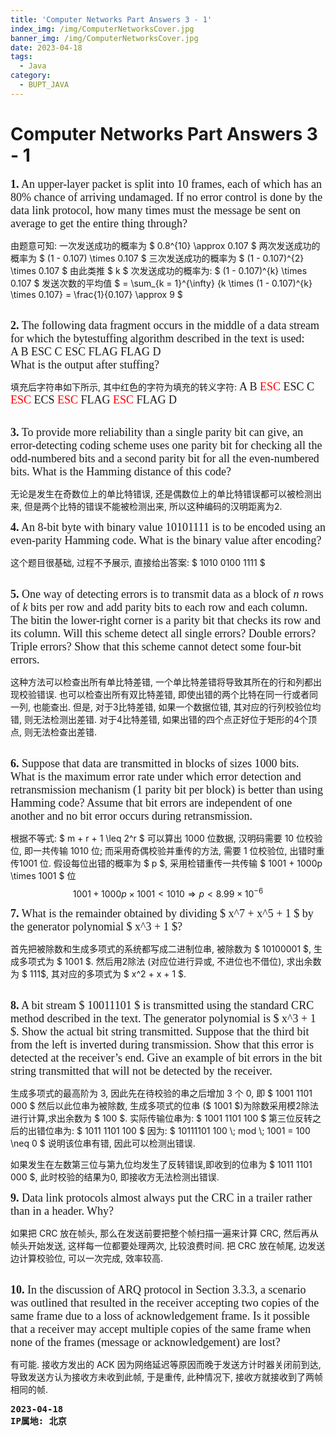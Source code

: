 ```yaml
---
title: 'Computer Networks Part Answers 3 - 1'
index_img: /img/ComputerNetworksCover.jpg
banner_img: /img/ComputerNetworksCover.jpg
date: 2023-04-18
tags:
  - Java
category:
  - BUPT_JAVA
---
```

# Computer Networks Part Answers 3 - 1

<font face = "Times New Roman" size = 4>
<b>1.</b> An upper-layer packet is split into 10 frames, each of which has an 80% chance of arriving undamaged. 
If no error control is done by the data link protocol, how many times must the message be sent on average to get the entire thing through?
</font>

由题意可知:
一次发送成功的概率为 $ 0.8^{10} \approx 0.107 $
两次发送成功的概率为 $ (1 - 0.107) \times 0.107 $
三次发送成功的概率为 $ (1 - 0.107)^{2} \times 0.107 $
由此类推 $ k $ 次发送成功的概率为: $ (1 - 0.107)^{k} \times 0.107 $
发送次数的平均值 $ = \sum_{k = 1}^{\infty} {k \times (1 - 0.107)^{k} \times 0.107} = \frac{1}{0.107} \approx 9 $

<br>

<font face = "Times New Roman" size = 4>
<b>2.</b> The following data fragment occurs in the middle of a data stream for which the bytestuffing algorithm described in the text is used: <br>
A B ESC C ESC FLAG FLAG D <br>
What is the output after stuffing?
</font>

填充后字符串如下所示, 其中红色的字符为填充的转义字符:
<font face = "Times New Roman" size = 4>A B <font color = "red"> ESC </font> ESC C <font color = "red"> ESC </font> ECS <font color = "red"> ESC </font> FLAG <font color = "red"> ESC </font> FLAG D
</font>

<br>

<font face = "Times New Roman" size = 4>
<b>3.</b> To provide more reliability than a single parity bit can give, 
an error-detecting coding scheme uses one parity bit for checking all the odd-numbered bits and a second parity bit for all the even-numbered bits. 
What is the Hamming distance of this code?
</font>

无论是发生在奇数位上的单比特错误, 还是偶数位上的单比特错误都可以被检测出来, 但是两个比特的错误不能被检测出来, 所以这种编码的汉明距离为2.

<font face = "Times New Roman" size = 4>
<b>4.</b> An 8-bit byte with binary value 10101111 is to be encoded using an even-parity Hamming code. What is the binary value after encoding?
</font>

这个题目很基础, 过程不予展示, 直接给出答案: $ 1010 0100 1111 $

<br>

<font face = "Times New Roman" size = 4>
<b>5.</b> One way of detecting errors is to transmit data as a block of <i> n </i> rows of <i> k </i> bits per row and add parity bits to each row and each column. 
The bitin the lower-right corner is a parity bit that checks its row and its column. 
Will this scheme detect all single errors? Double errors? Triple errors? Show that this scheme cannot detect some four-bit errors.
</font>

这种方法可以检查出所有单比特差错, 一个单比特差错将导致其所在的行和列都出现校验错误. 也可以检查出所有双比特差错, 即使出错的两个比特在同一行或者同一列, 也能查出. 
但是, 对于3比特差错, 如果一个数据位错, 其对应的行列校验位均错, 则无法检测出差错. 对于4比特差错, 如果出错的四个点正好位于矩形的4个顶点, 则无法检查出差错.

<br>

<font face = "Times New Roman" size = 4>
<b>6.</b> Suppose that data are transmitted in blocks of sizes 1000 bits. 
What is the maximum error rate under which error detection and retransmission mechanism (1 parity bit per block) is better than using Hamming code? 
Assume that bit errors are independent of one another and no bit error occurs during retransmission.
</font>

根据不等式: $ m + r + 1 \leq 2^r $ 
可以算出 1000 位数据, 汉明码需要 10 位校验位, 即一共传输 1010 位;
而采用奇偶校验并重传的方法, 需要 1 位校验位, 出错时重传1001 位.
假设每位出错的概率为 $ p $, 采用检错重传一共传输 $ 1001 + 1000p \times 1001 $ 位
$$ 1001 + 1000p \times 1001  < 1010 \Longrightarrow  p < 8.99 \times 10^{-6} $$  


<font face = "Times New Roman" size = 4>
<b>7.</b> What is the remainder obtained by dividing $ x^7 + x^5 + 1 $ by the generator polynomial $ x^3 + 1 $?
</font>

首先把被除数和生成多项式的系统都写成二进制位串, 被除数为 $ 10100001 $, 生成多项式为 $ 1001 $. 
然后用2除法 (对应位进行异或, 不进位也不借位), 求出余数为 $ 111$, 其对应的多项式为 $ x^2 + x + 1 $.

<br>

<font face = "Times New Roman" size = 4>
<b>8.</b> A bit stream $ 10011101 $ is transmitted using the standard CRC method described in the text. 
The generator polynomial is $ x^3 + 1 $. Show the actual bit string transmitted. Suppose that the third bit from the left is inverted during transmission. 
Show that this error is detected at the receiver’s end. Give an example of bit errors in the bit string transmitted that will not be detected by the receiver.
</font>

生成多项式的最高阶为 3, 因此先在待校验的串之后增加 3 个 0, 即 $ 1001 1101 000 $ 
然后以此位串为被除数, 生成多项式的位串 ($ 1001 $)为除数采用模2除法进行计算,求出余数为 $ 100 $. 
实际传输位串为: $ 1001 1101 100 $
第三位反转之后的出错位串为: $ 1011 1101 100 $
因为: $ 10111101 100 \\; mod \\; 1001 = 100 \neq 0 $ 说明该位串有错, 因此可以检测出错误.

如果发生在左数第三位与第九位均发生了反转错误,即收到的位串为 $ 1011 1101 000 $, 此时校验的结果为0, 即接收方无法检测出错误.

<font face = "Times New Roman" size = 4>
<b>9.</b> Data link protocols almost always put the CRC in a trailer rather than in a header. Why?
</font>

如果把 CRC 放在帧头, 那么在发送前要把整个帧扫描一遍来计算 CRC, 然后再从帧头开始发送, 这样每一位都要处理两次, 比较浪费时间.
把 CRC 放在帧尾, 边发送边计算校验位, 可以一次完成, 效率较高.

<br>

<font face = "Times New Roman" size = 4>
<b>10.</b> In the discussion of ARQ protocol in Section 3.3.3, 
a scenario was outlined that resulted in the receiver accepting two copies of the same frame due to a loss of acknowledgement frame. 
Is it possible that a receiver may accept multiple copies of the same frame when none of the frames (message or acknowledgement) are lost?
</font>

有可能.
接收方发出的 ACK 因为网络延迟等原因而晚于发送方计时器关闭前到达, 导致发送方认为接收方未收到此帧, 于是重传, 此种情况下, 接收方就接收到了两帧相同的帧.
<pre class="note note-info">
<strong>2023-04-18</strong> 
<strong>IP属地: 北京</strong>
</pre>